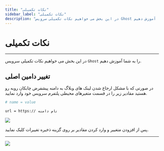 ```yaml
---
title: "نکات تکمیلی"
sidebar_label: "نکات تکمیلی"
description: "در این بخش می خواهیم نکات تکمیلی سرویس Ghost را به شما آموزش دهیم."
---
```


# نکات تکمیلی
---

در این بخش می خواهیم نکات تکمیلی سرویس `Ghost` را به شما آموزش دهیم.

## تغییر دامین اصلی

در صورتی که با مشکل ارجاع شدن لینک های وبلاگ به دامنه پیشفرض چابکان روبه رو هستید مقادیر زیر را در قسمت متغیرهای محیطی پلتفرم سرویس خود وارد نمایید.


```bash
# name = value

url = https:// نام دامنه
```

![](https://s1.chabokan.net/docs/images/ghost-domin11.png)

پس از افزودن متغییر و وارد کردن مقادیر بر روی گزینه ذخیره تغییرات کلیک نمایید.

---
<a href="https://hub.chabokan.net/fa/services/create/ghost" ><img src="https://s1.chabokan.net/docs/images/ghost-banner.png" /></a>